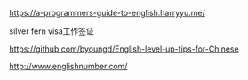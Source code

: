 



https://a-programmers-guide-to-english.harryyu.me/



silver fern visa工作签证



https://github.com/byoungd/English-level-up-tips-for-Chinese



http://www.englishnumber.com/













































